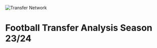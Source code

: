 ![Transfer Network]("./images/Transfer_Network_2023.png")

# Football Transfer Analysis Season 23/24